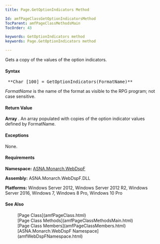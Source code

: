 ```yaml
---
title: Page.GetOptionIndicators Method

Id: amfPageClassGetOptionIndicatorsMethod
TocParent: amfPageClassMethodsMain
TocOrder: 43

keywords: GetOptionIndicators method
keywords: Page.GetOptionIndicators method

---
```


Gets a copy of the values of the option indicators.

#### Syntax
<pre class="prettyprint"> **Char [100] = GetOptionIndicators(FormatName)** </pre>

*FormatName* is the name of the format as visible to the RPG program; not case sensitive.

#### Return Value
**Array** . An array populated with copies of the option indicator values defined by FormatName.

#### Exceptions
None.
<!-- -->

#### Requirements
**Namespace:** [ASNA.Monarch.WebDspF](amfWebDspFNamespace.html)

**Assembly:** ASNA.Monarch.WebDspF.DLL

**Platforms:** Windows Server 2012, Windows Server 2012 R2, Windows Server 2016, Windows 7, Windows 8 Pro, Windows 10 Pro
<!-- end -->

#### See Also
<dl>
        <dd>[Page Class](amfPageClass.html)</dd>
		<dd>[Page Class Methods](amfPageClassMethodsMain.html)</dd>
        <dd>[Page Class Members](amfPageClassMembers.html)</dd>
        <dd>[ASNA.Monarch.WebDspF Namespace](amfWebDspFNamespace.html)</dd>
</dl>

